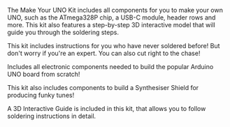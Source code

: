 <FeatureDescription>

The Make Your UNO Kit includes all components for you to make your own UNO, such as the ATmega328P chip, a USB-C module, header rows and more. This kit also features a step-by-step 3D interactive model that will guide you through the soldering steps.

</FeatureDescription>


<FeatureList>
<Feature title="Beginner Friendly" image="led">

This kit includes instructions for you who have never soldered before! But don't worry if you're an expert. You can also cut right to the chase!

</Feature>

<Feature title="The Classic UNO" image="uno-form-factor">

Includes all electronic components needed to build the popular Arduino UNO board from scratch!

</Feature>

<Feature title="Synthesiser Shield" image="mcu">

This kit also includes components to build a Synthesiser Shield for producing funky tunes!

</Feature>

<Feature title="3D Interactive Guide" image="configurability">

A 3D Interactive Guide is included in this kit, that allows you to follow soldering instructions in detail.

</Feature>



</FeatureList>
